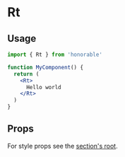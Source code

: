# Rt

## Usage

```jsx
import { Rt } from 'honorable'

function MyComponent() {
  return (
    <Rt>
      Hello world
    </Rt>
  )
}
```

## Props

For style props see the [section's root](/components/html-tags).
